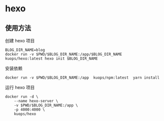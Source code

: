 # hexo

## 使用方法

创建 hexo 项目

```
BLOG_DIR_NAME=blog
docker run -v $PWD/$BLOG_DIR_NAME:/app/$BLOG_DIR_NAME  kuops/hexo:latest hexo init $BLOG_DIR_NAME
```

安装依赖

```
docker run -v $PWD/$BLOG_DIR_NAME:/app  kuops/npm:latest  yarn install
```

运行 hexo 项目

```
docker run -d \
    --name hexo-server \
    -v $PWD/$BLOG_DIR_NAME:/app \
    -p 4000:4000 \
    kuops/hexo
```
